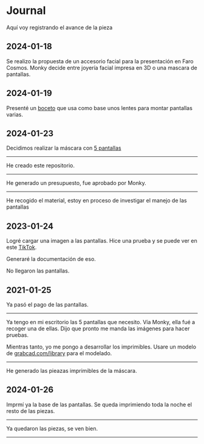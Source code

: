 # Journal

Aquí voy registrando el avance de la pieza

## 2024-01-18
Se realizo la propuesta de un accesorio facial para la presentación en Faro Cosmos. Monky decide entre joyería facial impresa en 3D o una mascara de pantallas.

## 2024-01-19
Presenté un [boceto](https://github.com/hugoescalpelo/Exp4nd1ng-P3rs0n4l/blob/main/Imagenes/Boceto.png) que usa como base unos lentes para montar pantallas varias. 

## 2024-01-23
Decidimos realizar la máscara con [5 pantallas](https://github.com/hugoescalpelo/Exp4nd1ng-P3rs0n4l/blob/main/Imagenes/5pantallas.jpg)

---
He creado este repositorio.

---
He generado un presupuesto, fue aprobado por Monky.

---
He recogido el material, estoy en proceso de investigar el manejo de las pantallas

## 2023-01-24

Logré cargar una imagen a las pantallas. Hice una prueba y se puede ver en este [TikTok](https://www.tiktok.com/@hugoescalpelo/video/7327761072075607302?lang=es).

Generaré la documentación de eso.

No llegaron las pantallas.

## 2021-01-25

Ya pasó el pago de las pantallas.

---
Ya tengo en mi escritorio las 5 pantallas que necesito. Vía Monky, ella fué a recoger una de ellas. Dijo que pronto me manda las imágenes para hacer pruebas.

Mientras tanto, yo me pongo a desarrollar los imprimibles. Usare un modelo de [grabcad.com/library](grabcad.com/library) para el modelado.

---
He generado las pieazas imprimibles de la máscara.

## 2024-01-26

Imprmí ya la base de las pantallas. Se queda imprimiendo toda la noche el resto de las piezas.

---
Ya quedaron las piezas, se ven bien.

---